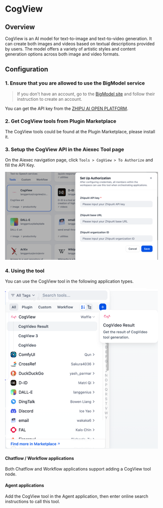 # CogView

## Overview

CogView is an AI model for text-to-image and text-to-video generation. It can create both images and videos based on textual descriptions provided by users. The model offers a variety of artistic styles and content generation options across both image and video formats.

## Configuration

### 1. Ensure that you are allowed to use the BigModel service
> If you don't have an account, go to the [BigModel site](https://bigmodel.cn/) and follow their instruction to create an account.

You can get the API key from the [ZHIPU AI OPEN PLATFORM](https://bigmodel.cn/).

### 2. Get CogView tools from Plugin Marketplace
The CogView tools could be found at the Plugin Marketplace, please install it.

### 3. Setup the CogView API in the Aiexec Tool page
On the Aiexec navigation page, click `Tools > CogView > To Authorize` and fill the API Key.

![](./_assets/cogview_1.PNG)

### 4. Using the tool
You can use the CogView tool in the following application types.

![](./_assets/cogview_2.png)

#### Chatflow / Workflow applications
Both Chatflow and Workflow applications support adding a CogView tool node.

#### Agent applications
Add the CogView tool in the Agent application, then enter online search instructions to call this tool.